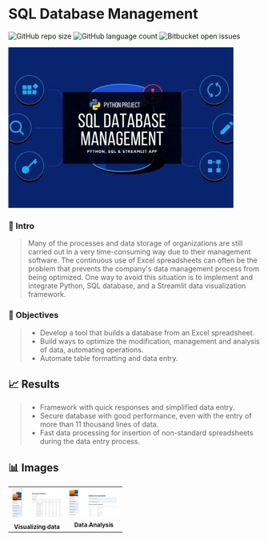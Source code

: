 # SQL Database Management

<!---Esses são exemplos. Veja https://shields.io para outras pessoas ou para personalizar este conjunto de escudos. Você pode querer incluir dependências, status do projeto e informações de licença aqui--->

![GitHub repo size](https://img.shields.io/badge/REPO%20SIZE-4800kb-green)
![GitHub language count](https://img.shields.io/badge/LANGUAGES-2-green)
![Bitbucket open issues](https://img.shields.io/badge/OPEN%20ISSUES-NO%20ISSUES-green)

<img src="project-image.jpg" alt=" ">


### :speech_balloon: Intro

> Many of the processes and data storage of organizations are still carried out in a very time-consuming way due to their management software.
  The continuous use of Excel spreadsheets can often be the problem that prevents the company's data management process from being optimized.
  One way to avoid this situation is to implement and integrate Python, SQL database, and a Streamlit data visualization framework.

### :rocket: Objectives

> - Develop a tool that builds a database from an Excel spreadsheet.
> - Build ways to optimize the modification, management and analysis of data, automating operations.
> - Automate table formatting and data entry.

## :chart_with_upwards_trend: Results

> - Framework with quick responses and simplified data entry.
> - Secure database with good performance, even with the entry of more than 11 thousand lines of data.
> - Fast data processing for insertion of non-standard spreadsheets during the data entry process.

## :bar_chart: Images

<table>
  <tr>
    <td align="center">
      <a href="image-1.png"">
        <img src="image-1.png" width="100px;" alt=" "/><br>
        <sub>
          <b>Visualizing data</b>
        </sub>
      </a>
    </td>
    <td align="center">
      <a href="image-2.png">
        <img src="image-2.png" width="100px;" alt=" "/><br>
        <sub>
          <b>Data Analysis</b>
        </sub>
      </a>
    </td>
</table>
